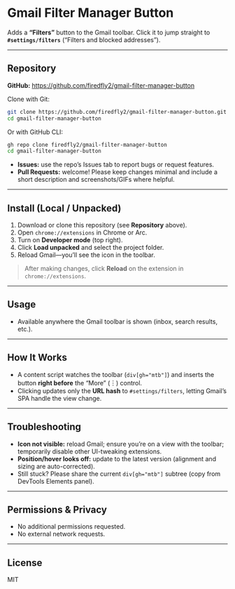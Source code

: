 # Gmail Filter Manager Button

Adds a **“Filters”** button to the Gmail toolbar. Click it to jump straight to **`#settings/filters`** (“Filters and blocked addresses”). 

---

## Repository

**GitHub:** https://github.com/firedfly2/gmail-filter-manager-button

Clone with Git:
```bash
git clone https://github.com/firedfly2/gmail-filter-manager-button.git
cd gmail-filter-manager-button
```

Or with GitHub CLI:
```bash
gh repo clone firedfly2/gmail-filter-manager-button
cd gmail-filter-manager-button
```

- **Issues:** use the repo’s Issues tab to report bugs or request features.  
- **Pull Requests:** welcome! Please keep changes minimal and include a short description and screenshots/GIFs where helpful.

---

## Install (Local / Unpacked)

1. Download or clone this repository (see **Repository** above).  
2. Open `chrome://extensions` in Chrome or Arc.  
3. Turn on **Developer mode** (top right).  
4. Click **Load unpacked** and select the project folder.  
5. Reload Gmail—you’ll see the icon in the toolbar.

> After making changes, click **Reload** on the extension in `chrome://extensions`.

---

## Usage

- Available anywhere the Gmail toolbar is shown (inbox, search results, etc.).  

---

## How It Works

- A content script watches the toolbar (`div[gh="mtb"]`) and inserts the button **right before** the “More” (︙) control.  
- Clicking updates only the **URL hash** to `#settings/filters`, letting Gmail’s SPA handle the view change.

---

## Troubleshooting

- **Icon not visible:** reload Gmail; ensure you’re on a view with the toolbar; temporarily disable other UI-tweaking extensions.  
- **Position/hover looks off:** update to the latest version (alignment and sizing are auto-corrected).  
- Still stuck? Please share the current `div[gh="mtb"]` subtree (copy from DevTools Elements panel).

---

## Permissions & Privacy

- No additional permissions requested.  
- No external network requests.

---

## License

MIT